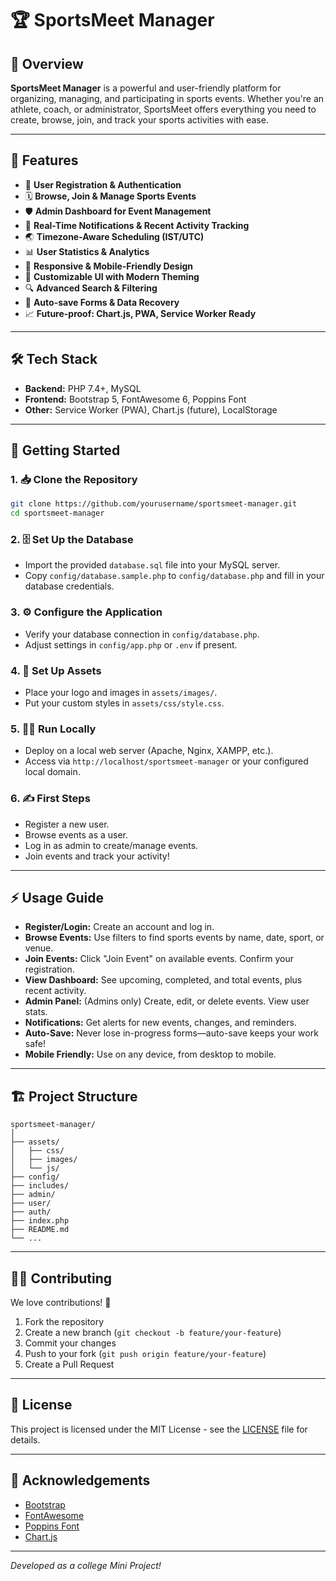 # 🏆 SportsMeet Manager

## 🎯 Overview

**SportsMeet Manager** is a powerful and user-friendly platform for organizing, managing, and participating in sports events. Whether you're an athlete, coach, or administrator, SportsMeet offers everything you need to create, browse, join, and track your sports activities with ease.

---

## 🚀 Features

- 👤 **User Registration & Authentication**
- 🗓️ **Browse, Join & Manage Sports Events**
- 🛡️ **Admin Dashboard for Event Management**
- 🔔 **Real-Time Notifications & Recent Activity Tracking**
- 🌏 **Timezone-Aware Scheduling (IST/UTC)**
- 📊 **User Statistics & Analytics**
- 📱 **Responsive & Mobile-Friendly Design**
- 🎨 **Customizable UI with Modern Theming**
- 🔍 **Advanced Search & Filtering**
- 💾 **Auto-save Forms & Data Recovery**
- 📈 **Future-proof: Chart.js, PWA, Service Worker Ready**

---

## 🛠️ Tech Stack

- **Backend:** PHP 7.4+, MySQL
- **Frontend:** Bootstrap 5, FontAwesome 6, Poppins Font
- **Other:** Service Worker (PWA), Chart.js (future), LocalStorage

---

## 🏁 Getting Started

### 1. 📥 Clone the Repository

```bash
git clone https://github.com/yourusername/sportsmeet-manager.git
cd sportsmeet-manager
```

### 2. 🗄️ Set Up the Database

- Import the provided `database.sql` file into your MySQL server.
- Copy `config/database.sample.php` to `config/database.php` and fill in your database credentials.

### 3. ⚙️ Configure the Application

- Verify your database connection in `config/database.php`.
- Adjust settings in `config/app.php` or `.env` if present.

### 4. 📂 Set Up Assets

- Place your logo and images in `assets/images/`.
- Put your custom styles in `assets/css/style.css`.

### 5. 🏃‍♂️ Run Locally

- Deploy on a local web server (Apache, Nginx, XAMPP, etc.).
- Access via `http://localhost/sportsmeet-manager` or your configured local domain.

### 6. ✍️ First Steps

- Register a new user.
- Browse events as a user.
- Log in as admin to create/manage events.
- Join events and track your activity!

---

## ⚡ Usage Guide

- **Register/Login:** Create an account and log in.
- **Browse Events:** Use filters to find sports events by name, date, sport, or venue.
- **Join Events:** Click "Join Event" on available events. Confirm your registration.
- **View Dashboard:** See upcoming, completed, and total events, plus recent activity.
- **Admin Panel:** (Admins only) Create, edit, or delete events. View user stats.
- **Notifications:** Get alerts for new events, changes, and reminders.
- **Auto-Save:** Never lose in-progress forms—auto-save keeps your work safe!
- **Mobile Friendly:** Use on any device, from desktop to mobile.

---

## 🏗️ Project Structure

```
sportsmeet-manager/
│
├── assets/
│   ├── css/
│   ├── images/
│   └── js/
├── config/
├── includes/
├── admin/
├── user/
├── auth/
├── index.php
├── README.md
└── ...
```

---

## 👨‍💻 Contributing

We love contributions! 🚀

1. Fork the repository
2. Create a new branch (`git checkout -b feature/your-feature`)
3. Commit your changes
4. Push to your fork (`git push origin feature/your-feature`)
5. Create a Pull Request

---

## 📝 License

This project is licensed under the MIT License - see the [LICENSE](LICENSE) file for details.

---

## 🙏 Acknowledgements

- [Bootstrap](https://getbootstrap.com/)
- [FontAwesome](https://fontawesome.com/)
- [Poppins Font](https://fonts.google.com/specimen/Poppins)
- [Chart.js](https://www.chartjs.org/)

---

_Developed as a college Mini Project!_
